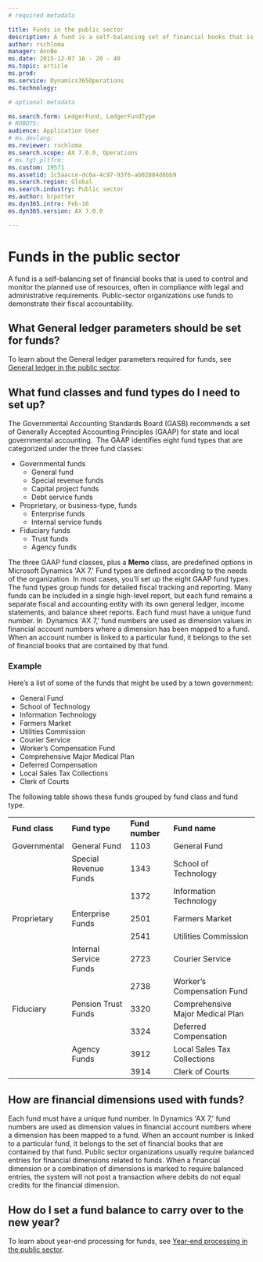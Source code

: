 ```yaml
---
# required metadata

title: Funds in the public sector
description: A fund is a self-balancing set of financial books that is used to control and monitor the planned use of resources, often in compliance with legal and administrative requirements. Public-sector organizations use funds to demonstrate their fiscal accountability.
author: rschloma
manager: AnnBe
ms.date: 2015-12-07 16 - 20 - 40
ms.topic: article
ms.prod: 
ms.service: Dynamics365Operations
ms.technology: 

# optional metadata

ms.search.form: LedgerFund, LedgerFundType
# ROBOTS: 
audience: Application User
# ms.devlang: 
ms.reviewer: rschloma
ms.search.scope: AX 7.0.0, Operations
# ms.tgt_pltfrm: 
ms.custom: 19571
ms.assetid: 1c5aacce-dc6a-4c97-93f6-ab02884d6bb9
ms.search.region: Global
ms.search.industry: Public sector
ms.author: brpotter
ms.dyn365.intro: Feb-16
ms.dyn365.version: AX 7.0.0

---
```


# Funds in the public sector

A fund is a self-balancing set of financial books that is used to control and monitor the planned use of resources, often in compliance with legal and administrative requirements. Public-sector organizations use funds to demonstrate their fiscal accountability.

What General ledger parameters should be set for funds?
-------------------------------------------------------

To learn about the General ledger parameters required for funds, see [General ledger in the public sector](general-ledger-public-sector.md).

## What fund classes and fund types do I need to set up?
The Governmental Accounting Standards Board (GASB) recommends a set of Generally Accepted Accounting Principles (GAAP) for state and local governmental accounting.  The GAAP identifies eight fund types that are categorized under the three fund classes:

-   Governmental funds
    -   General fund
    -   Special revenue funds
    -   Capital project funds
    -   Debt service funds
-   Proprietary, or business-type, funds
    -   Enterprise funds
    -   Internal service funds
-   Fiduciary funds
    -   Trust funds
    -   Agency funds

The three GAAP fund classes, plus a **Memo** class, are predefined options in Microsoft Dynamics 'AX 7.' Fund types are defined according to the needs of the organization. In most cases, you’ll set up the eight GAAP fund types. The fund types group funds for detailed fiscal tracking and reporting. Many funds can be included in a single high-level report, but each fund remains a separate fiscal and accounting entity with its own general ledger, income statements, and balance sheet reports. Each fund must have a unique fund number. In  Dynamics 'AX 7,' fund numbers are used as dimension values in financial account numbers where a dimension has been mapped to a fund. When an account number is linked to a particular fund, it belongs to the set of financial books that are contained by that fund.

### Example

Here’s a list of some of the funds that might be used by a town government:

-   General Fund
-   School of Technology
-   Information Technology
-   Farmers Market
-   Utilities Commission
-   Courier Service
-   Worker’s Compensation Fund
-   Comprehensive Major Medical Plan
-   Deferred Compensation
-   Local Sales Tax Collections
-   Clerk of Courts

The following table shows these funds grouped by fund class and fund type.

|                |                        |                 |                                  |
|----------------|------------------------|-----------------|----------------------------------|
| **Fund class** | **Fund type**          | **Fund number** | **Fund name**                    |
| Governmental   | General Fund           | 1103            | General Fund                     |
|                | Special Revenue Funds  | 1343            | School of Technology             |
|                |                        | 1372            | Information Technology           |
| Proprietary    | Enterprise Funds       | 2501            | Farmers Market                   |
|                |                        | 2541            | Utilities Commission             |
|                | Internal Service Funds | 2723            | Courier Service                  |
|                |                        | 2738            | Worker’s Compensation Fund       |
| Fiduciary      | Pension Trust Funds    | 3320            | Comprehensive Major Medical Plan |
|                |                        | 3324            | Deferred Compensation            |
|                | Agency Funds           | 3912            | Local Sales Tax Collections      |
|                |                        | 3914            | Clerk of Courts                  |

## How are financial dimensions used with funds?
Each fund must have a unique fund number. In Dynamics 'AX 7,' fund numbers are used as dimension values in financial account numbers where a dimension has been mapped to a fund. When an account number is linked to a particular fund, it belongs to the set of financial books that are contained by that fund. Public sector organizations usually require balanced entries for financial dimensions related to funds. When a financial dimension or a combination of dimensions is marked to require balanced entries, the system will not post a transaction where debits do not equal credits for the financial dimension.

## How do I set a fund balance to carry over to the new year?
To learn about year-end processing for funds, see [Year-end processing in the public sector](year-end-processing-public-sector.md).

